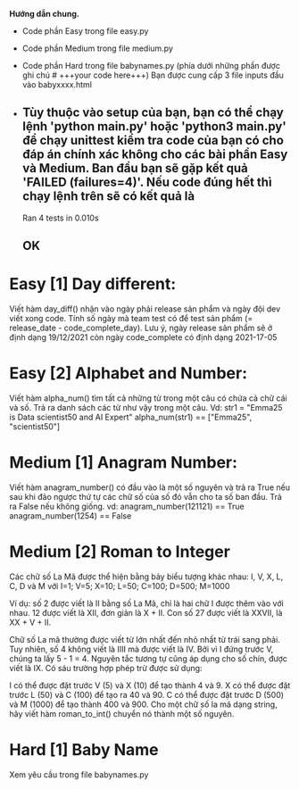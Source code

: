 **Hướng dẫn chung.**
* Code phần Easy trong file easy.py
* Code phần Medium trong file medium.py
* Code phần Hard trong file babynames.py (phía dưới những phần được ghi chú # +++your code here+++)
    Bạn được cung cấp 3 file inputs đầu vào babyxxxx.html

* Tùy thuộc vào setup của bạn, bạn có thể chạy lệnh 
    'python main.py' hoặc 'python3 main.py' để chạy unittest kiểm tra code của bạn có cho đáp án chính xác không cho các bài phần Easy và Medium. Ban đầu bạn sẽ gặp kết quả 'FAILED (failures=4)'. 
    Nếu code đúng hết thì chạy lệnh trên sẽ có kết quả là 
    -----------------------------------
    Ran 4 tests in 0.010s

    OK
    -----------------------------------

# Easy [1] Day different:
Viết hàm day_diff() nhận vào ngày phải release sản phẩm và ngày đội dev viết xong code. Tính số ngày mà team test có để test sản phẩm (= release_date - code_complete_day). Lưu ý, ngày release sản phẩm sẽ ở định dạng 19/12/2021 còn ngày code_complete có định dạng 2021-17-05

# Easy [2] Alphabet and Number:
Viết hàm alpha_num() tìm tất cả những từ trong một câu có chứa cả chữ cái và số. Trả ra danh sách các từ như vậy trong một câu.
Vd:
str1 = "Emma25 is Data scientist50 and AI Expert"
alpha_num(str1) == ["Emma25", "scientist50"]

# Medium [1] Anagram Number:
Viết hàm anagram_number() có đầu vào là một số nguyên và trả ra True nếu sau khi đảo ngược thứ tự các chữ số của số đó vẫn cho ta số ban đầu. Trả ra False nếu không giống.
vd: anagram_number(121121) == True
    anagram_number(1254) == False

# Medium [2] Roman to Integer
Các chữ số La Mã được thể hiện bằng bảy biểu tượng khác nhau: I, V, X, L, C, D và M với
I=1; V=5; X=10; L=50; C=100; D=500; M=1000

Ví dụ: số 2 được viết là II bằng số La Mã, chỉ là hai chữ I được thêm vào với nhau. 12 được viết là XII, đơn giản là X + II. Con số 27 được viết là XXVII, là XX + V + II.

Chữ số La mã thường được viết từ lớn nhất đến nhỏ nhất từ trái sang phải. Tuy nhiên, số 4 không viết là IIII mà được viết là IV. Bởi vì I đứng trước V, chúng ta lấy 5 - 1 = 4. Nguyên tắc tương tự cũng áp dụng cho số chín, được viết là IX. Có sáu trường hợp phép trừ được sử dụng:

I có thể được đặt trước V (5) và X (10) để tạo thành 4 và 9.
X có thể được đặt trước L (50) và C (100) để tạo ra 40 và 90.
C có thể được đặt trước D (500) và M (1000) để tạo thành 400 và 900.
Cho một chữ số la mã dạng string, hãy viết hàm roman_to_int() chuyển nó thành một số nguyên.

# Hard [1] Baby Name
Xem yêu cầu trong file babynames.py